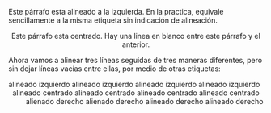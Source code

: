 <HTML>
<HEAD>

</HEAD>
<BODY>
<P align="left">Este párrafo esta alineado a la izquierda. En la practica, equivale sencillamente a la misma etiqueta sin indicación de alineación.</P>
<P align="center">Este párrafo esta centrado. Hay una linea en blanco entre este párrafo y el anterior. </P>
<P>Ahora vamos a alinear tres líneas seguidas de tres maneras diferentes, pero sin dejar líneas vacías entre ellas, por medio de otras etiquetas:</P>
<DIV align="left">alineado izquierdo alineado izquierdo alineado izquierdo alineado izquierdo</DIV>
<DIV align="center">alineado centrado alineado centrado alineado centrado alineado centrado</DIV>
<DIV align="right">alienado derecho alienado derecho alineado derecho alineado derecho</DIV>
</BODY>
</HTML>




